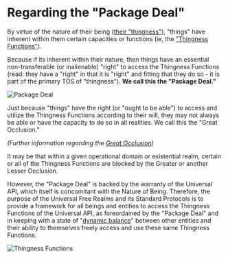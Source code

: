 # Regarding the "Package Deal"

By virtue of the nature of their being ([their "thingness"](https://github.com/EarlyClues/UniversalFreeRealmsStandardProtocols/blob/master/docs/ThingnessOfThings.md)), "things" have inherent within them certain capacities or functions (ie, the ["Thingness Functions"](https://github.com/EarlyClues/UniversalFreeRealmsStandardProtocols/blob/master/docs/ThingnessFunctions.md)). 

Because if its inherent within their nature, then things have an essential non-transferable (or inalienable) "right" to access the Thingness Functions (read: they have a "right" in that it is "right" and fitting that they do so - it is part of the primary TOS of "thingness"). **We call this the "Package Deal."**

![Package Deal](https://i.imgur.com/vsrLj9I.jpg)

Just because "things" have the right (or "ought to be able") to access and utilize the Thingness Functions according to their will, they may not always be able or have the capacity to do so in all realities. We call this the "Great Occlusion." 

*(Further information regarding the [Great Occlusion](https://www.youtube.com/watch?v=zvlzCIbnVuc))*

It may be that within a given operational domain or existential realm, certain or all of the Thingness Functions are blocked by the Greater or another Lesser Occlusion.

However, the "Package Deal" is backed by the warranty of the Universal API, which itself is concomitant with the Nature of Being. Therefore, the purpose of the Universal Free Realms and its Standard Protocols is to provide a framework for all beings and entities to access the Thingness Functions of the Universal API, as foreordained by the "Package Deal" and in keeping with a state of "[dynamic balance](https://github.com/EarlyClues/UniversalFreeRealmsStandardProtocols/blob/master/docs/Declaration_Of_Entity_Rights.md)" between other entities and their ability to themselves freely access and use these same Thingness Functions.

![Thingness Functions](https://pbs.twimg.com/media/Bxn9B9XCQAArGHj.png)
